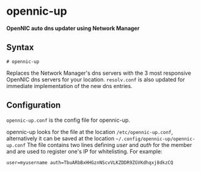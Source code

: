 # opennic-up

**OpenNIC auto dns updater using Network Manager**

## Syntax

`# opennic-up`

Replaces the Network Manager's dns servers with the 3 most responsive OpenNIC dns servers for your location. `resolv.conf` is also updated for immediate implementation of the new dns entries.

## Configuration

`opennic-up.conf` is the config file for opennic-up. 

opennic-up looks for the file at the location `/etc/opennic-up.conf`, alternatively it can be saved at the location `~/.config/opennic-up/opennic-up.conf`
The file contains two lines defining *user* and *auth* for the member and are used to register one's IP for whitelisting. For example:

`
user=myusername
auth=TbuARbBxHHGznNScvVLKZDDR9ZGVKdhqxj8dkzCQ
`